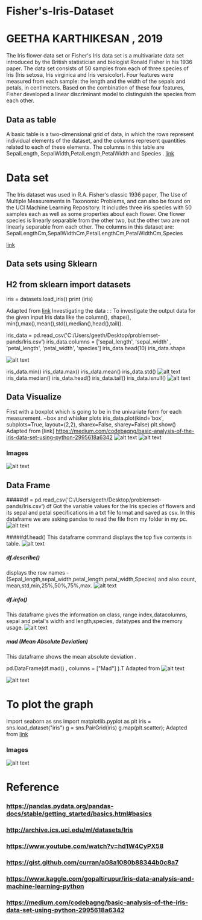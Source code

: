 # Fisher's-Iris-Dataset

# GEETHA KARTHIKESAN , 2019

The Iris flower data set or
Fisher's Iris data set is a multivariate data set 
introduced by the British statistician and biologist Ronald Fisher in his 1936 paper.
The data set consists of 50 samples from each of three species of Iris (Iris setosa, Iris virginica and Iris versicolor). Four features were measured from each sample: the length and the width of the sepals and petals, in centimeters.
Based on the combination of these four features, Fisher developed a linear discriminant model to distinguish the species from each other.

## Data as table  ##
   A basic table is a two-dimensional grid of data, 
in which the rows represent individual elements of the dataset,
and the columns represent quantities related to each of these elements.
The columns in this table are SepalLength, SepalWidth,PetalLength,PetalWidth and Species .
[link](https://github.com/geetharamson/Fisher-s-Iris-Dataset/blob/master/iris.csv)


# Data set #

The Iris dataset was used in R.A. Fisher's classic 1936 paper, The Use of Multiple Measurements in Taxonomic Problems, and can also be found on the UCI Machine Learning Repository.
It includes three iris species with 50 samples each as well as some properties about each flower. One flower species is linearly separable from the other two, but the other two are not linearly separable from each other.
The columns in this dataset are:
SepalLengthCm,SepalWidthCm,PetalLengthCm,PetalWidthCm,Species

[link](https://github.com/geetharamson/Fisher-s-Iris-Dataset/blob/master/iris%20series.JPG)


## Data sets using Sklearn ##  

## H2 from sklearn import datasets  
 iris = datasets.load_iris() 
  print (iris) 
    
Adapted from [link](https://scikit-learn.org/stable/tutorial/basic/tutorial.html)
 Investigating the data : :
    To investigate the output data for the given input Iris data like the column(), shape(),
    min(),max(),mean(),std(),median(),head(),tail().
  
  iris_data = pd.read_csv('C:/Users/geeth/Desktop/problemset-pands/Iris.csv')
  iris_data.columns = ['sepal_length', 'sepal_width' , 'petal_length', 'petal_width', 'species']
  iris_data.head(10)
  iris_data.shape  
  
  ![alt text](https://github.com/geetharamson/Fisher-s-Iris-Dataset/blob/master/data.JPG)
   
   iris_data.min() 
   iris_data.max()
   iris_data.mean()
   iris_data.std()
   ![alt text](https://github.com/geetharamson/Fisher-s-Iris-Dataset/blob/master/data1.JPG)
    iris_data.median()
    iris_data.head()
    iris_data.tail()
    iris_data.isnull()
   ![alt text](https://github.com/geetharamson/Fisher-s-Iris-Dataset/blob/master/data2.JPG)
   
 ##  Data Visualize 

First with a boxplot which is going to be in the univariate form for each measurement. 
   ~box and whisker plots
   iris_data.plot(kind='box', subplots=True, layout=(2,2), sharex=False, sharey=False)
   plt.show()
   Adapted from  [link] https://medium.com/codebagng/basic-analysis-of-the-iris-data-set-using-python-2995618a6342
     ![alt text](https://github.com/geetharamson/Fisher-s-Iris-Dataset/blob/master/data3.JPG)
     ![alt text](https://github.com/geetharamson/Fisher-s-Iris-Dataset/blob/master/plot.JPG)
     
### Images ###
![alt text]( https://github.com/geetharamson/Fisher-s-Iris-Dataset/blob/master/iris%20array.jpg)
## Data Frame ## 
#####df = pd.read_csv('C:/Users/geeth/Desktop/problemset-pands/Iris.csv')
df
  Got the variable values for the Iris species of flowers and its sepal and petal specifications in a txt file format
  and saved as csv. In this dataframe we are asking pandas to read the file from my folder in my pc.
![alt text](https://github.com/geetharamson/Fisher-s-Iris-Dataset/blob/master/df.JPG)

#####df.head()
  This dataframe command displays the top five contents in table.
![alt text](https://github.com/geetharamson/Fisher-s-Iris-Dataset/blob/master/df1.JPG)

##### df.describe()
displays the row names -(Sepal_length,sepal_width,petal_length,petal_width,Species) and also count, mean,std,min,25%,50%,75%,max.
![alt text](https://github.com/geetharamson/Fisher-s-Iris-Dataset/blob/master/df1.JPG)

##### df.info()
 This dataframe gives the information on class, range index,datacolumns, sepal and petal's width and length,species, datatypes and the memory usage.
![alt text](https://github.com/geetharamson/Fisher-s-Iris-Dataset/blob/master/df2.JPG)

##### mad (Mean Absolute Deviation)
 This dataframe shows the mean absolute deviation .
 
 pd.DataFrame(df.mad() , columns = ["Mad"] ).T 
Adapted from ![alt text](https://stackoverflow.com/a/38546205)

![alt text](https://github.com/geetharamson/Fisher-s-Iris-Dataset/blob/master/df4.JPG)

# To plot the graph 
import seaborn as sns
import matplotlib.pyplot as plt
iris = sns.load_dataset("iris")
g = sns.PairGrid(iris)
g.map(plt.scatter);
Adapted from [ link](http://seaborn.pydata.org)
### Images
![alt text](https://github.com/geetharamson/Fisher-s-Iris-Dataset/blob/master/Iris%20graph1.PNG)



# Reference 
### https://pandas.pydata.org/pandas-docs/stable/getting_started/basics.html#basics
### http://archive.ics.uci.edu/ml/datasets/Iris
### https://www.youtube.com/watch?v=hd1W4CyPX58
### https://gist.github.com/curran/a08a1080b88344b0c8a7
### https://www.kaggle.com/gopaltirupur/iris-data-analysis-and-machine-learning-python
### https://medium.com/codebagng/basic-analysis-of-the-iris-data-set-using-python-2995618a6342
